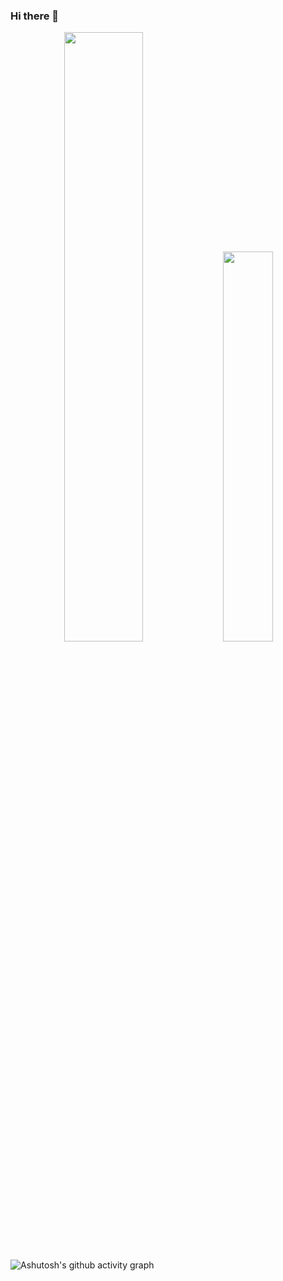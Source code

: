 ### Hi there 👋

<div align="center"> 
  <img width="50%" src=https://github-readme-stats.vercel.app/api?username=mariachiromito&bg_color=0d1117&border_color=0d1117&title_color=a371f7 />
  <img width="40%" src=https://github-readme-stats.vercel.app/api/top-langs/?username=mariachiromito&layout=compact&bg_color=0d1117&border_color=0d1117&title_color=a371f7 />
</div>

![Ashutosh's github activity graph](https://github-readme-activity-graph.vercel.app/graph?username=mariachiromito&bg_color=0d1117&color=a371f7&line=a371f7&point=a371f7&area=true&hide_border=true)

<!--
![Snake animation](https://github.com/Platane/snk/raw/output/github-contribution-grid-snake.svg)
-->


 <!--
![Snake animation](https://raw.githubusercontent.com/mariachiromito/snk/output/github-dark-contribution-grid-snake.svg)
![Snake animation](https://github.com/mariachiromito/mariachiromito/raw/output/github-contribution-grid-snake-dark.svg) -->
